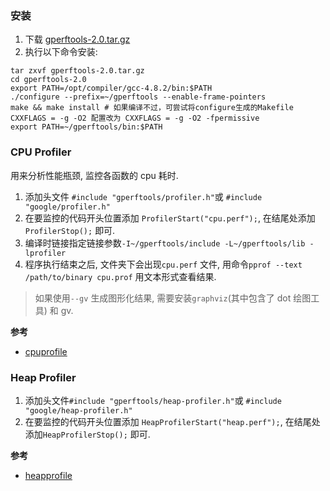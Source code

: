 ### 安装
1. 下载 [gperftools-2.0.tar.gz](https://github.com/gperftools/gperftools/archive/gperftools-2.0.tar.gz)
2. 执行以下命令安装:
```shell
tar zxvf gperftools-2.0.tar.gz
cd gperftools-2.0
export PATH=/opt/compiler/gcc-4.8.2/bin:$PATH
./configure --prefix=~/gperftools --enable-frame-pointers
make && make install # 如果编译不过，可尝试将configure生成的Makefile CXXFLAGS = -g -O2 配置改为 CXXFLAGS = -g -O2 -fpermissive
export PATH=~/gperftools/bin:$PATH
```
### CPU Profiler
用来分析性能瓶颈, 监控各函数的 cpu 耗时.
1. 添加头文件 `#include "gperftools/profiler.h"`或 `#include "google/profiler.h"`
2. 在要监控的代码开头位置添加 `ProfilerStart("cpu.perf");`, 在结尾处添加`ProfilerStop();` 即可.
3. 编译时链接指定链接参数`-I~/gperftools/include -L~/gperftools/lib -lprofiler`
4. 程序执行结束之后, 文件夹下会出现`cpu.perf` 文件, 用命令`pprof --text /path/to/binary cpu.prof` 用文本形式查看结果.

> 如果使用`--gv` 生成图形化结果, 需要安装`graphviz`(其中包含了 dot  绘图工具) 和 gv.

**参考**
- [cpuprofile](https://gperftools.github.io/gperftools/cpuprofile.html)

### Heap Profiler
1. 添加头文件`#include "gperftools/heap-profiler.h"`或 `#include "google/heap-profiler.h"`
2. 在要监控的代码开头位置添加 `HeapProfilerStart("heap.perf");`, 在结尾处添加`HeapProfilerStop();` 即可.

**参考**
- [heapprofile](https://gperftools.github.io/gperftools/heapprofile.html)
